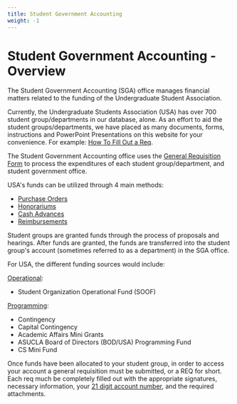 ```yaml
---
title: Student Government Accounting
weight: -1
---
```


# Student Government Accounting - Overview

The Student Government Accounting (SGA) office manages financial matters
related to the funding of the Undergraduate Student Association.

Currently, the Undergraduate Students Association (USA) has over 700
student group/departments in our database, alone. As an effort to aid
the student groups/departments, we have placed as many documents, forms,
instructions and PowerPoint Presentations on this website for your
convenience. For example: [How To Fill Out a
Req](sga/req.pps).

The Student Government Accounting office uses the [<span
class="underline">General Requisition
Form</span>](sgahandbook/whatsareq.php) to process the expenditures of
each student group/department, and student government office.

USA's funds can be utilized through 4 main methods:

-   [Purchase
    Orders](sgahandbook/obtain_po.php)
-   [<span
    class="underline">Honorariums</span>](sgahandbook/honorariums.php)
-   [Cash
    Advances](sgahandbook/cash_advances.php)
-   [<span
    class="underline">Reimbursements</span>](sgahandbook/pers_reimburse.php)

Student groups are granted funds through the process of proposals and
hearings. After funds are granted, the funds are transferred into the
student group's account (sometimes referred to as a department) in the
SGA office.

For USA, the different funding sources would include:

[Operational](operational.php):

-   Student Organization Operational Fund (SOOF)

[Programming](programming.php):

-   Contingency
-   Capital Contingency
-   Academic Affairs Mini Grants
-   ASUCLA Board of Directors (BOD/USA) Programming Fund
-   CS Mini Fund

Once funds have been allocated to your student group, in order to access
your account a general requisition must be submitted, or a REQ for
short. Each req much be completely filled out with the appropriate
signatures, necessary information, your [21
digit account number](sga/accounthelp.pdf), and the required
attachments.
